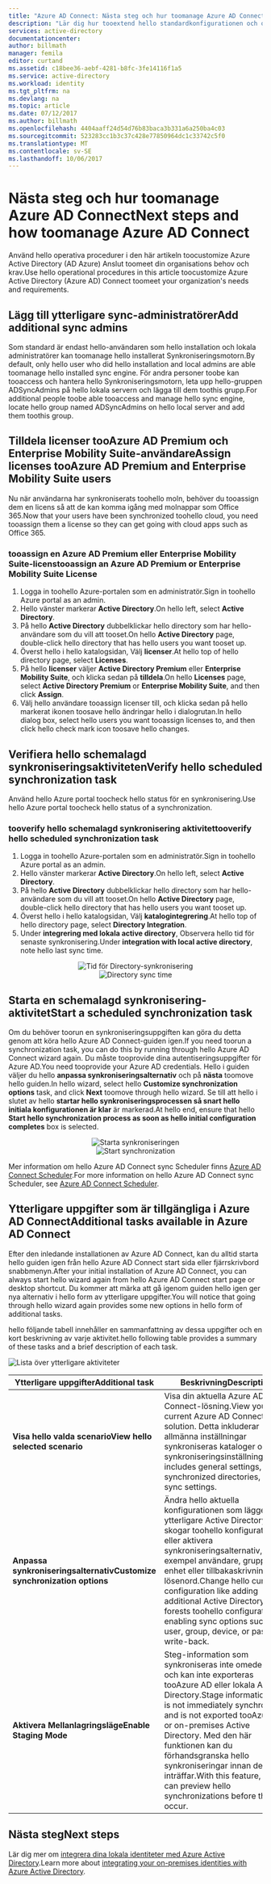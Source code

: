 ```yaml
---
title: "Azure AD Connect: Nästa steg och hur toomanage Azure AD Connect | Microsoft Docs"
description: "Lär dig hur tooextend hello standardkonfigurationen och operativa uppgifter för Azure AD Connect."
services: active-directory
documentationcenter: 
author: billmath
manager: femila
editor: curtand
ms.assetid: c18bee36-aebf-4281-b8fc-3fe14116f1a5
ms.service: active-directory
ms.workload: identity
ms.tgt_pltfrm: na
ms.devlang: na
ms.topic: article
ms.date: 07/12/2017
ms.author: billmath
ms.openlocfilehash: 4404aaff24d54d76b83baca3b331a6a250ba4c03
ms.sourcegitcommit: 523283cc1b3c37c428e77850964dc1c33742c5f0
ms.translationtype: MT
ms.contentlocale: sv-SE
ms.lasthandoff: 10/06/2017
---
```

# <a name="next-steps-and-how-toomanage-azure-ad-connect"></a><span data-ttu-id="6e72d-103">Nästa steg och hur toomanage Azure AD Connect</span><span class="sxs-lookup"><span data-stu-id="6e72d-103">Next steps and how toomanage Azure AD Connect</span></span>
<span data-ttu-id="6e72d-104">Använd hello operativa procedurer i den här artikeln toocustomize Azure Active Directory (AD Azure) Anslut toomeet din organisations behov och krav.</span><span class="sxs-lookup"><span data-stu-id="6e72d-104">Use hello operational procedures in this article toocustomize Azure Active Directory (Azure AD) Connect toomeet your organization's needs and requirements.</span></span>  

## <a name="add-additional-sync-admins"></a><span data-ttu-id="6e72d-105">Lägg till ytterligare sync-administratörer</span><span class="sxs-lookup"><span data-stu-id="6e72d-105">Add additional sync admins</span></span>
<span data-ttu-id="6e72d-106">Som standard är endast hello-användaren som hello installation och lokala administratörer kan toomanage hello installerat Synkroniseringsmotorn.</span><span class="sxs-lookup"><span data-stu-id="6e72d-106">By default, only hello user who did hello installation and local admins are able toomanage hello installed sync engine.</span></span> <span data-ttu-id="6e72d-107">För andra personer toobe kan tooaccess och hantera hello Synkroniseringsmotorn, leta upp hello-gruppen ADSyncAdmins på hello lokala servern och lägga till dem toothis grupp.</span><span class="sxs-lookup"><span data-stu-id="6e72d-107">For additional people toobe able tooaccess and manage hello sync engine, locate hello group named ADSyncAdmins on hello local server and add them toothis group.</span></span>

## <a name="assign-licenses-tooazure-ad-premium-and-enterprise-mobility-suite-users"></a><span data-ttu-id="6e72d-108">Tilldela licenser tooAzure AD Premium och Enterprise Mobility Suite-användare</span><span class="sxs-lookup"><span data-stu-id="6e72d-108">Assign licenses tooAzure AD Premium and Enterprise Mobility Suite users</span></span>
<span data-ttu-id="6e72d-109">Nu när användarna har synkroniserats toohello moln, behöver du tooassign dem en licens så att de kan komma igång med molnappar som Office 365.</span><span class="sxs-lookup"><span data-stu-id="6e72d-109">Now that your users have been synchronized toohello cloud, you need tooassign them a license so they can get going with cloud apps such as Office 365.</span></span>

### <a name="tooassign-an-azure-ad-premium-or-enterprise-mobility-suite-license"></a><span data-ttu-id="6e72d-110">tooassign en Azure AD Premium eller Enterprise Mobility Suite-licens</span><span class="sxs-lookup"><span data-stu-id="6e72d-110">tooassign an Azure AD Premium or Enterprise Mobility Suite License</span></span>

1. <span data-ttu-id="6e72d-111">Logga in toohello Azure-portalen som en administratör.</span><span class="sxs-lookup"><span data-stu-id="6e72d-111">Sign in toohello Azure portal as an admin.</span></span>
2. <span data-ttu-id="6e72d-112">Hello vänster markerar **Active Directory**.</span><span class="sxs-lookup"><span data-stu-id="6e72d-112">On hello left, select **Active Directory**.</span></span>
3. <span data-ttu-id="6e72d-113">På hello **Active Directory** dubbelklickar hello directory som har hello-användare som du vill att tooset.</span><span class="sxs-lookup"><span data-stu-id="6e72d-113">On hello **Active Directory** page, double-click hello directory that has hello users you want tooset up.</span></span>
4. <span data-ttu-id="6e72d-114">Överst hello i hello katalogsidan, Välj **licenser**.</span><span class="sxs-lookup"><span data-stu-id="6e72d-114">At hello top of hello directory page, select **Licenses**.</span></span>
5. <span data-ttu-id="6e72d-115">På hello **licenser** väljer **Active Directory Premium** eller **Enterprise Mobility Suite**, och klicka sedan på **tilldela**.</span><span class="sxs-lookup"><span data-stu-id="6e72d-115">On hello **Licenses** page, select **Active Directory Premium** or **Enterprise Mobility Suite**, and then click **Assign**.</span></span>
6. <span data-ttu-id="6e72d-116">Välj hello användare tooassign licenser till, och klicka sedan på hello markerat ikonen toosave hello ändringar hello i dialogrutan.</span><span class="sxs-lookup"><span data-stu-id="6e72d-116">In hello dialog box, select hello users you want tooassign licenses to, and then click hello check mark icon toosave hello changes.</span></span>

## <a name="verify-hello-scheduled-synchronization-task"></a><span data-ttu-id="6e72d-117">Verifiera hello schemalagd synkroniseringsaktiviteten</span><span class="sxs-lookup"><span data-stu-id="6e72d-117">Verify hello scheduled synchronization task</span></span>
<span data-ttu-id="6e72d-118">Använd hello Azure portal toocheck hello status för en synkronisering.</span><span class="sxs-lookup"><span data-stu-id="6e72d-118">Use hello Azure portal toocheck hello status of a synchronization.</span></span>

### <a name="tooverify-hello-scheduled-synchronization-task"></a><span data-ttu-id="6e72d-119">tooverify hello schemalagd synkronisering aktivitet</span><span class="sxs-lookup"><span data-stu-id="6e72d-119">tooverify hello scheduled synchronization task</span></span>
1. <span data-ttu-id="6e72d-120">Logga in toohello Azure-portalen som en administratör.</span><span class="sxs-lookup"><span data-stu-id="6e72d-120">Sign in toohello Azure portal as an admin.</span></span>
2. <span data-ttu-id="6e72d-121">Hello vänster markerar **Active Directory**.</span><span class="sxs-lookup"><span data-stu-id="6e72d-121">On hello left, select **Active Directory**.</span></span>
3. <span data-ttu-id="6e72d-122">På hello **Active Directory** dubbelklickar hello directory som har hello-användare som du vill att tooset.</span><span class="sxs-lookup"><span data-stu-id="6e72d-122">On hello **Active Directory** page, double-click hello directory that has hello users you want tooset up.</span></span>
4. <span data-ttu-id="6e72d-123">Överst hello i hello katalogsidan, Välj **katalogintegrering**.</span><span class="sxs-lookup"><span data-stu-id="6e72d-123">At hello top of hello directory page, select **Directory Integration**.</span></span>
5. <span data-ttu-id="6e72d-124">Under **integrering med lokala active directory**, Observera hello tid för senaste synkronisering.</span><span class="sxs-lookup"><span data-stu-id="6e72d-124">Under **integration with local active directory**, note hello last sync time.</span></span>

<span data-ttu-id="6e72d-125"><center>![Tid för Directory-synkronisering](./media/active-directory-aadconnect-whats-next/verify.png)</center></span><span class="sxs-lookup"><span data-stu-id="6e72d-125"><center>![Directory sync time](./media/active-directory-aadconnect-whats-next/verify.png)</center></span></span>

## <a name="start-a-scheduled-synchronization-task"></a><span data-ttu-id="6e72d-126">Starta en schemalagd synkronisering-aktivitet</span><span class="sxs-lookup"><span data-stu-id="6e72d-126">Start a scheduled synchronization task</span></span>
<span data-ttu-id="6e72d-127">Om du behöver toorun en synkroniseringsuppgiften kan göra du detta genom att köra hello Azure AD Connect-guiden igen.</span><span class="sxs-lookup"><span data-stu-id="6e72d-127">If you need toorun a synchronization task, you can do this by running through hello Azure AD Connect wizard again.</span></span>  <span data-ttu-id="6e72d-128">Du måste tooprovide dina autentiseringsuppgifter för Azure AD.</span><span class="sxs-lookup"><span data-stu-id="6e72d-128">You need tooprovide your Azure AD credentials.</span></span>  <span data-ttu-id="6e72d-129">Hello i guiden väljer du hello **anpassa synkroniseringsalternativ** och på **nästa** toomove hello guiden.</span><span class="sxs-lookup"><span data-stu-id="6e72d-129">In hello wizard, select hello **Customize synchronization options** task, and click **Next** toomove through hello wizard.</span></span> <span data-ttu-id="6e72d-130">Se till att hello i slutet av hello **startar hello synkroniseringsprocessen så snart hello initiala konfigurationen är klar** är markerad.</span><span class="sxs-lookup"><span data-stu-id="6e72d-130">At hello end, ensure that hello **Start hello synchronization process as soon as hello initial configuration completes** box is selected.</span></span>

<span data-ttu-id="6e72d-131"><center>![Starta synkroniseringen](./media/active-directory-aadconnect-whats-next/startsynch.png)</center></span><span class="sxs-lookup"><span data-stu-id="6e72d-131"><center>![Start synchronization](./media/active-directory-aadconnect-whats-next/startsynch.png)</center></span></span>

<span data-ttu-id="6e72d-132">Mer information om hello Azure AD Connect sync Scheduler finns [Azure AD Connect Scheduler](active-directory-aadconnectsync-feature-scheduler.md).</span><span class="sxs-lookup"><span data-stu-id="6e72d-132">For more information on hello Azure AD Connect sync Scheduler, see [Azure AD Connect Scheduler](active-directory-aadconnectsync-feature-scheduler.md).</span></span>

## <a name="additional-tasks-available-in-azure-ad-connect"></a><span data-ttu-id="6e72d-133">Ytterligare uppgifter som är tillgängliga i Azure AD Connect</span><span class="sxs-lookup"><span data-stu-id="6e72d-133">Additional tasks available in Azure AD Connect</span></span>
<span data-ttu-id="6e72d-134">Efter den inledande installationen av Azure AD Connect, kan du alltid starta hello guiden igen från hello Azure AD Connect start sida eller fjärrskrivbord snabbmenyn.</span><span class="sxs-lookup"><span data-stu-id="6e72d-134">After your initial installation of Azure AD Connect, you can always start hello wizard again from hello Azure AD Connect start page or desktop shortcut.</span></span>  <span data-ttu-id="6e72d-135">Du kommer att märka att gå igenom guiden hello igen ger nya alternativ i hello form av ytterligare uppgifter.</span><span class="sxs-lookup"><span data-stu-id="6e72d-135">You will notice that going through hello wizard again provides some new options in hello form of additional tasks.</span></span>  

<span data-ttu-id="6e72d-136">hello följande tabell innehåller en sammanfattning av dessa uppgifter och en kort beskrivning av varje aktivitet.</span><span class="sxs-lookup"><span data-stu-id="6e72d-136">hello following table provides a summary of these tasks and a brief description of each task.</span></span>

![Lista över ytterligare aktiviteter](./media/active-directory-aadconnect-whats-next/addtasks.png)

| <span data-ttu-id="6e72d-138">Ytterligare uppgifter</span><span class="sxs-lookup"><span data-stu-id="6e72d-138">Additional task</span></span> | <span data-ttu-id="6e72d-139">Beskrivning</span><span class="sxs-lookup"><span data-stu-id="6e72d-139">Description</span></span> |
| --- | --- |
| <span data-ttu-id="6e72d-140">**Visa hello valda scenario**</span><span class="sxs-lookup"><span data-stu-id="6e72d-140">**View hello selected scenario**</span></span> |<span data-ttu-id="6e72d-141">Visa din aktuella Azure AD Connect-lösning.</span><span class="sxs-lookup"><span data-stu-id="6e72d-141">View your current Azure AD Connect solution.</span></span>  <span data-ttu-id="6e72d-142">Detta inkluderar allmänna inställningar synkroniseras kataloger och synkroniseringsinställningar.</span><span class="sxs-lookup"><span data-stu-id="6e72d-142">This includes general settings, synchronized directories, and sync settings.</span></span> |
| <span data-ttu-id="6e72d-143">**Anpassa synkroniseringsalternativ**</span><span class="sxs-lookup"><span data-stu-id="6e72d-143">**Customize synchronization options**</span></span> |<span data-ttu-id="6e72d-144">Ändra hello aktuella konfigurationen som lägger till ytterligare Active Directory-skogar toohello konfiguration eller aktivera synkroniseringsalternativ, till exempel användare, grupp, enhet eller tillbakaskrivning av lösenord.</span><span class="sxs-lookup"><span data-stu-id="6e72d-144">Change hello current configuration like adding additional Active Directory forests toohello configuration, or enabling sync options such as user, group, device, or password write-back.</span></span> |
| <span data-ttu-id="6e72d-145">**Aktivera Mellanlagringsläge**</span><span class="sxs-lookup"><span data-stu-id="6e72d-145">**Enable Staging Mode**</span></span> |<span data-ttu-id="6e72d-146">Steg-information som synkroniseras inte omedelbart och kan inte exporteras tooAzure AD eller lokala Active Directory.</span><span class="sxs-lookup"><span data-stu-id="6e72d-146">Stage information that is not immediately synchronized and is not exported tooAzure AD or on-premises Active Directory.</span></span>  <span data-ttu-id="6e72d-147">Med den här funktionen kan du förhandsgranska hello synkroniseringar innan de inträffar.</span><span class="sxs-lookup"><span data-stu-id="6e72d-147">With this feature, you can preview hello synchronizations before they occur.</span></span> |

## <a name="next-steps"></a><span data-ttu-id="6e72d-148">Nästa steg</span><span class="sxs-lookup"><span data-stu-id="6e72d-148">Next steps</span></span>
<span data-ttu-id="6e72d-149">Lär dig mer om [integrera dina lokala identiteter med Azure Active Directory](active-directory-aadconnect.md).</span><span class="sxs-lookup"><span data-stu-id="6e72d-149">Learn more about [integrating your on-premises identities with Azure Active Directory](active-directory-aadconnect.md).</span></span>
